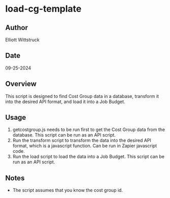 # load-cg-template

## Author
Elliott Wittstruck

## Date
09-25-2024

## Overview
This script is designed to find Cost Group data in a database, transform it into the desired API format, and load it into a Job Budget.

## Usage
1. getcostgroup.js needs to be run first to get the Cost Group data from the database. This script can be run as an API script. 
2. Run the transform script to transform the data into the desired API format, which is a javascript function. Can be run in Zapier javascript code.
3. Run the load script to load the data into a Job Budget. This script can be run as an API script. 

## Notes
- The script assumes that you know the cost group id.
